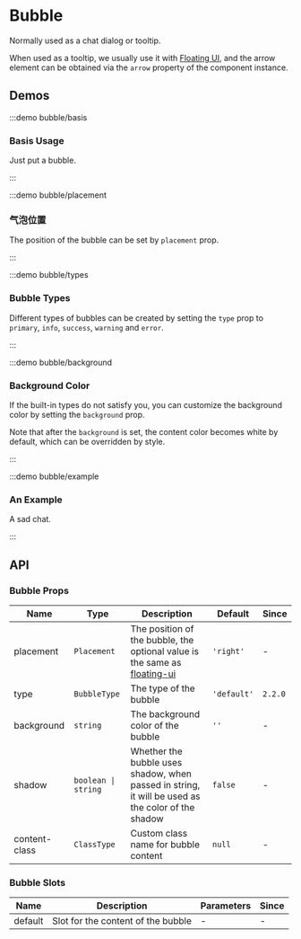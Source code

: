 # Bubble

Normally used as a chat dialog or tooltip.

When used as a tooltip, we usually use it with [Floating UI](https://floating-ui.com/), and the arrow element can be obtained via the `arrow` property of the component instance.

## Demos

:::demo bubble/basis

### Basis Usage

Just put a bubble.

:::

:::demo bubble/placement

### 气泡位置

The position of the bubble can be set by `placement` prop.

:::

:::demo bubble/types

### Bubble Types

Different types of bubbles can be created by setting the `type` prop to `primary`, `info`, `success`, `warning` and `error`.

:::

:::demo bubble/background

### Background Color

If the built-in types do not satisfy you, you can customize the background color by setting the `background` prop.

Note that after the `background` is set, the content color becomes white by default, which can be overridden by style.

:::

:::demo bubble/example

### An Example

A sad chat.

:::

## API

### Bubble Props

| Name          | Type                | Description                                                                                                                         | Default     | Since   |
| ------------- | ------------------- | ----------------------------------------------------------------------------------------------------------------------------------- | ----------- | ------- |
| placement     | `Placement`         | The position of the bubble, the optional value is the same as [floating-ui](https://floating-ui.com/docs/computePosition#placement) | `'right'`   | -       |
| type          | `BubbleType`        | The type of the bubble                                                                                                              | `'default'` | `2.2.0` |
| background    | `string`            | The background color of the bubble                                                                                                  | `''`        | -       |
| shadow        | `boolean \| string` | Whether the bubble uses shadow, when passed in string, it will be used as the color of the shadow                                   | `false`     | -       |
| content-class | `ClassType`         | Custom class name for bubble content                                                                                                | `null`      | -       |

### Bubble Slots

| Name    | Description                        | Parameters | Since |
| ------- | ---------------------------------- | ---------- | ----- |
| default | Slot for the content of the bubble | -          | -     |
